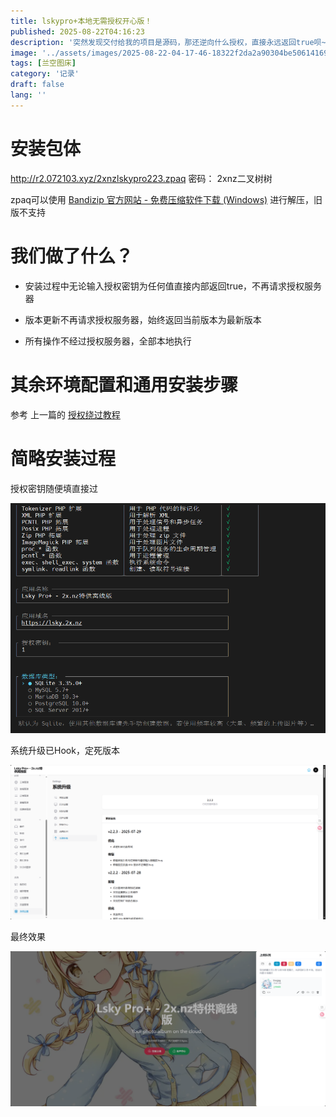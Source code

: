 ```yaml
---
title: lskypro+本地无需授权开心版！
published: 2025-08-22T04:16:23
description: '突然发现交付给我的项目是源码，那还逆向什么授权，直接永远返回true呗~'
image: '../assets/images/2025-08-22-04-17-46-18322f2da2a90304be50614169ab655a.png'
tags: [兰空图床]
category: '记录'
draft: false 
lang: ''
---
```


# 安装包体

http://r2.072103.xyz/2xnzlskypro223.zpaq 密码： 2xnz二叉树树

zpaq可以使用 [Bandizip 官方网站 - 免费压缩软件下载 (Windows)](https://www.bandisoft.com/bandizip/) 进行解压，旧版不支持

# 我们做了什么？

- 安装过程中无论输入授权密钥为任何值直接内部返回true，不再请求授权服务器

- 版本更新不再请求授权服务器，始终返回当前版本为最新版本

- 所有操作不经过授权服务器，全部本地执行

# 其余环境配置和通用安装步骤

参考 上一篇的 [授权绕过教程](/posts/hack-lskypro/)

# 简略安装过程

授权密钥随便填直接过

![](../assets/images/2025-08-22-04-21-45-8d13151d19e627bd9e614517aeb5dbe6.png)

系统升级已Hook，定死版本

![](../assets/images/2025-08-22-04-22-19-image.png)

最终效果

![](../assets/images/2025-08-22-04-22-37-image.png)
